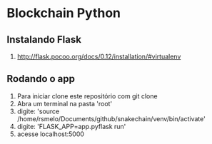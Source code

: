 # Blockchain Python

## Instalando Flask
1. http://flask.pocoo.org/docs/0.12/installation/#virtualenv

## Rodando o app
1. Para iniciar clone este repositório com git clone
2. Abra um terminal na pasta 'root'
3. digite: 'source /home/rsmelo/Documents/github/snakechain/venv/bin/activate'
4. digite: 'FLASK_APP=app.pyflask run'
5. acesse localhost:5000